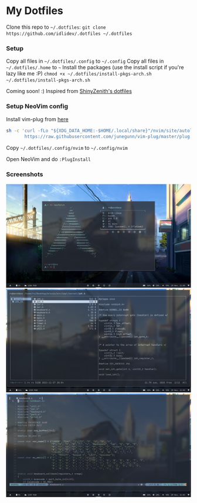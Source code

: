 # My Dotfiles

Clone this repo to `~/.dotfiles`: `git clone https://github.com/idlidev/.dotfiles ~/.dotfiles`

### Setup

Copy all files in `~/.dotfiles/.config` to `~/.config`
Copy all files in `~/.dotfiles/.home` to `~`
Install the packages (use the install script if you're lazy like me :P)
`chmod +x ~/.dotfiles/install-pkgs-arch.sh`
`~/.dotfiles/install-pkgs-arch.sh`

Coming soon! :)
Inspired from [ShinyZenith's dotfiles](https://github.com/shinyzenith/old-xorg-dotfiles)

### Setup NeoVim config

Install vim-plug from [here](https://github.com/junegunn/vim-plug)

```sh
sh -c 'curl -fLo "${XDG_DATA_HOME:-$HOME/.local/share}"/nvim/site/autoload/plug.vim --create-dirs \
       https://raw.githubusercontent.com/junegunn/vim-plug/master/plug.vim'
```

Copy `~/.dotfiles/.config/nvim` to `~/.config/nvim`

Open NeoVim and do `:PlugInstall`

### Screenshots

![Alt text](./.assets/screenshots/ss1.png "Screenshot 1")
![Alt text](./.assets/screenshots/ss2.png "Screenshot 2")
![Alt text](./.assets/screenshots/ss3.png "Screenshot 3")
